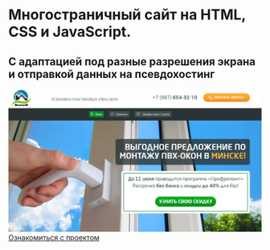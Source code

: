 # Многостраничный сайт на HTML, CSS и JavaScript.
## С адаптацией под разные разрешения экрана и отправкой данных на псевдохостинг
[![Ссылка](diplom_project.jpg)](https://answer-0885.github.io/Diplom_project/dist/index.html)
[Ознакомиться с проектом](https://answer-0885.github.io/Diplom_project/dist/index.html)
